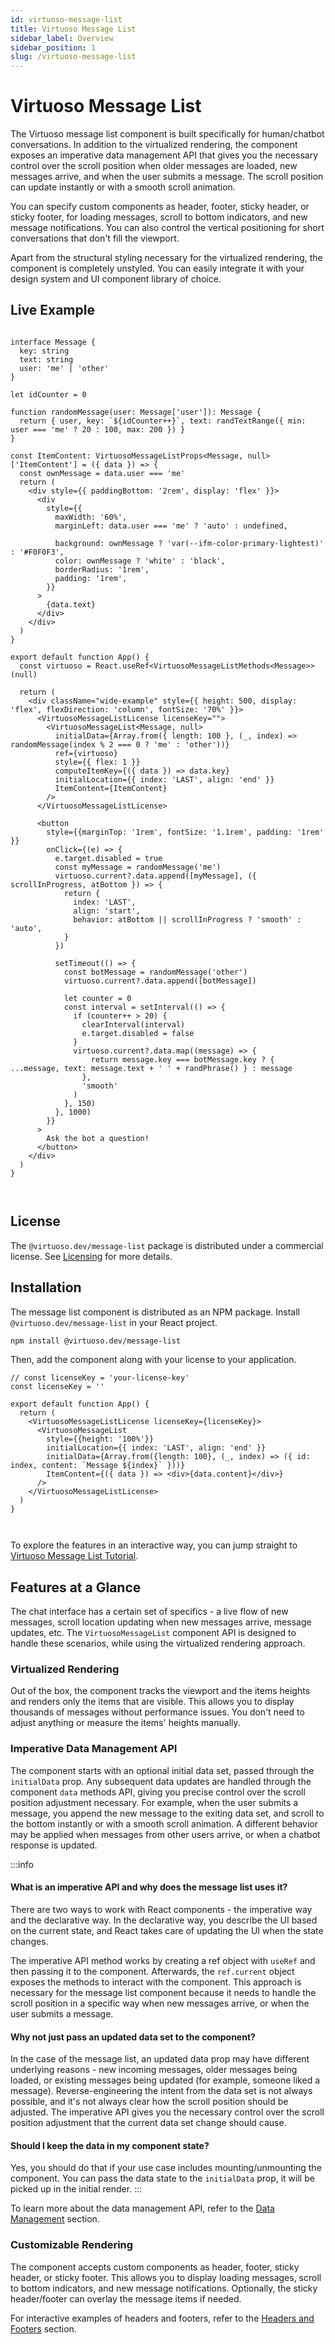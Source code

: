 ```yaml
---
id: virtuoso-message-list
title: Virtuoso Message List
sidebar_label: Overview
sidebar_position: 1
slug: /virtuoso-message-list
---
```


# Virtuoso Message List

The Virtuoso message list component is built specifically for human/chatbot conversations. In addition to the virtualized rendering, the component exposes an imperative data management API that gives you the necessary control over the scroll position when older messages are loaded, new messages arrive, and when the user submits a message. The scroll position can update instantly or with a smooth scroll animation.

You can specify custom components as header, footer, sticky header, or sticky footer, for loading messages, scroll to bottom indicators, and new message notifications. You can also control the vertical positioning for short conversations that don't fill the viewport. 

Apart from the structural styling necessary for the virtualized rendering, the component is completely unstyled. You can easily integrate it with your design system and UI component library of choice.

## Live Example

```tsx live  

interface Message {
  key: string
  text: string
  user: 'me' | 'other'
}

let idCounter = 0

function randomMessage(user: Message['user']): Message {
  return { user, key: `${idCounter++}`, text: randTextRange({ min: user === 'me' ? 20 : 100, max: 200 }) }
}

const ItemContent: VirtuosoMessageListProps<Message, null>['ItemContent'] = ({ data }) => {
  const ownMessage = data.user === 'me'
  return (
    <div style={{ paddingBottom: '2rem', display: 'flex' }}>
      <div
        style={{
          maxWidth: '60%',
          marginLeft: data.user === 'me' ? 'auto' : undefined,

          background: ownMessage ? 'var(--ifm-color-primary-lightest)' : '#F0F0F3',
          color: ownMessage ? 'white' : 'black',
          borderRadius: '1rem',
          padding: '1rem',
        }}
      >
        {data.text}
      </div>
    </div>
  )
}

export default function App() {
  const virtuoso = React.useRef<VirtuosoMessageListMethods<Message>>(null)

  return (
    <div className="wide-example" style={{ height: 500, display: 'flex', flexDirection: 'column', fontSize: '70%' }}>
      <VirtuosoMessageListLicense licenseKey="">
        <VirtuosoMessageList<Message, null>
          initialData={Array.from({ length: 100 }, (_, index) => randomMessage(index % 2 === 0 ? 'me' : 'other'))}
          ref={virtuoso}
          style={{ flex: 1 }}
          computeItemKey={({ data }) => data.key}
          initialLocation={{ index: 'LAST', align: 'end' }}
          ItemContent={ItemContent}
        />
      </VirtuosoMessageListLicense>

      <button
        style={{marginTop: '1rem', fontSize: '1.1rem', padding: '1rem' }}
        onClick={(e) => {
          e.target.disabled = true
          const myMessage = randomMessage('me')
          virtuoso.current?.data.append([myMessage], ({ scrollInProgress, atBottom }) => {
            return {
              index: 'LAST',
              align: 'start',
              behavior: atBottom || scrollInProgress ? 'smooth' : 'auto',
            }
          })

          setTimeout(() => {
            const botMessage = randomMessage('other')
            virtuoso.current?.data.append([botMessage])

            let counter = 0
            const interval = setInterval(() => {
              if (counter++ > 20) {
                clearInterval(interval)
                e.target.disabled = false
              }
              virtuoso.current?.data.map((message) => {
                  return message.key === botMessage.key ? { ...message, text: message.text + ' ' + randPhrase() } : message
                },
                'smooth'
              )
            }, 150)
          }, 1000)
        }}
      >
        Ask the bot a question!
      </button>
    </div>
  )
}

 
```

## License

The `@virtuoso.dev/message-list` package is distributed under a commercial license. See [Licensing](/virtuoso-message-list/licensing) for more details. 

## Installation

The message list component is distributed as an NPM package. Install `@virtuoso.dev/message-list` in your React project.

```bash
npm install @virtuoso.dev/message-list
```

Then, add the component along with your license to your application.

```tsx live 
// const licenseKey = 'your-license-key'
const licenseKey = ''

export default function App() {
  return (
    <VirtuosoMessageListLicense licenseKey={licenseKey}>
      <VirtuosoMessageList 
        style={{height: '100%'}}  
        initialLocation={{ index: 'LAST', align: 'end' }}
        initialData={Array.from({length: 100}, (_, index) => ({ id: index, content: `Message ${index}` }))}
        ItemContent={({ data }) => <div>{data.content}</div>}
      />
    </VirtuosoMessageListLicense>
  )
}

 
```

To explore the features in an interactive way, you can jump straight to [Virtuoso Message List Tutorial](/virtuoso-message-list/tutorial/intro).

## Features at a Glance

The chat interface has a certain set of specifics - a live flow of new messages, scroll location updating when new messages arrive, message updates, etc. The `VirtuosoMessageList` component API is designed to handle these scenarios, while using the virtualized rendering approach.

### Virtualized Rendering

Out of the box, the component tracks the viewport and the items heights and renders only the items that are visible. This allows you to display thousands of messages without performance issues. You don't need to adjust anything or measure the items' heights manually.

### Imperative Data Management API 

The component starts with an optional initial data set, passed through the `initialData` prop. Any subsequent data updates are handled through the component `data` methods API, giving you precise control over the scroll position adjustment necessary. For example, when the user submits a message, you append the new message to the exiting data set, and scroll to the bottom instantly or with a smooth scroll animation. A different behavior may be applied when messages from other users arrive, or when a chatbot response is updated.

:::info
#### What is an imperative API and why does the message list uses it?

There are two ways to work with React components - the imperative way and the declarative way. In the declarative way, you describe the UI based on the current state, and React takes care of updating the UI when the state changes. 

The imperative API method works by creating a ref object with `useRef` and then passing it to the component. Afterwards, the `ref.current` object exposes the methods to interact with the component. This approach is necessary for the message list component because it needs to handle the scroll position in a specific way when new messages arrive, or when the user submits a message. 

#### Why not just pass an updated data set to the component?

In the case of the message list, an updated data prop may have different underlying reasons - new incoming messages, older messages being loaded, or existing messages being updated (for example, someone liked a message). Reverse-engineering the intent from the data set is not always possible, and it's not always clear how the scroll position should be adjusted. The imperative API gives you the necessary control over the scroll position adjustment that the current data set change should cause.

#### Should I keep the data in my component state?

Yes, you should do that if your use case includes mounting/unmounting the component. You can pass the data state to the `initialData` prop, it will be picked up in the initial render.
:::


To learn more about the data management API, refer to the [Data Management](/virtuoso-message-list/working-with-data) section.

### Customizable Rendering

The component accepts custom components as header, footer, sticky header, or sticky footer. This allows you to display loading messages, scroll to bottom indicators, and new message notifications. Optionally, the sticky header/footer can overlay the message items if needed.

For interactive examples of headers and footers, refer to the [Headers and Footers](/virtuoso-message-list/headers-footers) section.
